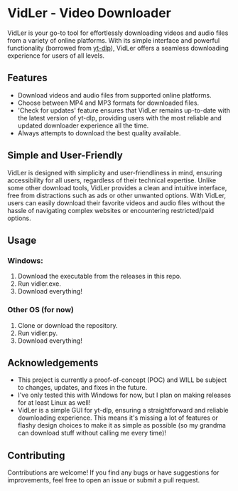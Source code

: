 # VidLer - Video Downloader

VidLer is your go-to tool for effortlessly downloading videos and audio files from a variety of online platforms. 
With its simple interface and powerful functionality (borrowed from [yt-dlp](https://github.com/yt-dlp/yt-dlp)), VidLer offers a seamless downloading experience for users of all levels.

## Features

- Download videos and audio files from supported online platforms.
- Choose between MP4 and MP3 formats for downloaded files.
- 'Check for updates' feature ensures that VidLer remains up-to-date with the latest version of yt-dlp, providing users with the most reliable and updated downloader experience all the time.
- Always attempts to download the best quality available.

## Simple and User-Friendly

VidLer is designed with simplicity and user-friendliness in mind, ensuring accessibility for all users, regardless of their technical expertise. 
Unlike some other download tools, VidLer provides a clean and intuitive interface, free from distractions such as ads or other unwanted options. 
With VidLer, users can easily download their favorite videos and audio files without the hassle of navigating complex websites or encountering restricted/paid options.

## Usage

### Windows:
1. Download the executable from the releases in this repo.
2. Run vidler.exe.
3. Download everything!

### Other OS (for now)
1. Clone or download the repository.
2. Run vidler.py.
3. Download everything!

## Acknowledgements

- This project is currently a proof-of-concept (POC) and WILL be subject to changes, updates, and fixes in the future.
- I've only tested this with Windows for now, but I plan on making releases for at least Linux as well!
- VidLer is a simple GUI for yt-dlp, ensuring a straightforward and reliable downloading experience. 
This means it's missing a lot of features or flashy design choices to make it as simple as possible (so my grandma can download stuff without calling me every time)! 

## Contributing

Contributions are welcome! If you find any bugs or have suggestions for improvements, feel free to open an issue or submit a pull request.